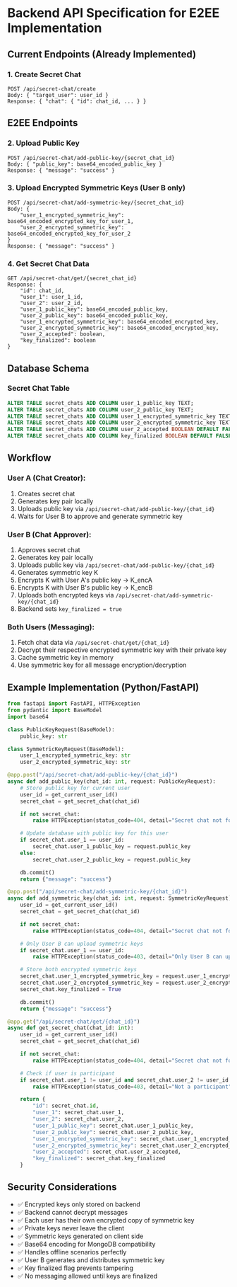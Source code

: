 # Backend API Specification for E2EE Implementation

## Current Endpoints (Already Implemented)

### 1. Create Secret Chat
```
POST /api/secret-chat/create
Body: { "target_user": user_id }
Response: { "chat": { "id": chat_id, ... } }
```

## E2EE Endpoints

### 2. Upload Public Key
```
POST /api/secret-chat/add-public-key/{secret_chat_id}
Body: { "public_key": base64_encoded_public_key }
Response: { "message": "success" }
```

### 3. Upload Encrypted Symmetric Keys (User B only)
```
POST /api/secret-chat/add-symmetric-key/{secret_chat_id}
Body: { 
    "user_1_encrypted_symmetric_key": base64_encoded_encrypted_key_for_user_1,
    "user_2_encrypted_symmetric_key": base64_encoded_encrypted_key_for_user_2
}
Response: { "message": "success" }
```

### 4. Get Secret Chat Data
```
GET /api/secret-chat/get/{secret_chat_id}
Response: { 
    "id": chat_id,
    "user_1": user_1_id,
    "user_2": user_2_id,
    "user_1_public_key": base64_encoded_public_key,
    "user_2_public_key": base64_encoded_public_key,
    "user_1_encrypted_symmetric_key": base64_encoded_encrypted_key,
    "user_2_encrypted_symmetric_key": base64_encoded_encrypted_key,
    "user_2_accepted": boolean,
    "key_finalized": boolean
}
```

## Database Schema

### Secret Chat Table
```sql
ALTER TABLE secret_chats ADD COLUMN user_1_public_key TEXT;
ALTER TABLE secret_chats ADD COLUMN user_2_public_key TEXT;
ALTER TABLE secret_chats ADD COLUMN user_1_encrypted_symmetric_key TEXT;
ALTER TABLE secret_chats ADD COLUMN user_2_encrypted_symmetric_key TEXT;
ALTER TABLE secret_chats ADD COLUMN user_2_accepted BOOLEAN DEFAULT FALSE;
ALTER TABLE secret_chats ADD COLUMN key_finalized BOOLEAN DEFAULT FALSE;
```

## Workflow

### User A (Chat Creator):
1. Creates secret chat
2. Generates key pair locally
3. Uploads public key via `/api/secret-chat/add-public-key/{chat_id}`
4. Waits for User B to approve and generate symmetric key

### User B (Chat Approver):
1. Approves secret chat
2. Generates key pair locally
3. Uploads public key via `/api/secret-chat/add-public-key/{chat_id}`
4. Generates symmetric key K
5. Encrypts K with User A's public key → K_encA
6. Encrypts K with User B's public key → K_encB
7. Uploads both encrypted keys via `/api/secret-chat/add-symmetric-key/{chat_id}`
8. Backend sets `key_finalized = true`

### Both Users (Messaging):
1. Fetch chat data via `/api/secret-chat/get/{chat_id}`
2. Decrypt their respective encrypted symmetric key with their private key
3. Cache symmetric key in memory
4. Use symmetric key for all message encryption/decryption

## Example Implementation (Python/FastAPI)

```python
from fastapi import FastAPI, HTTPException
from pydantic import BaseModel
import base64

class PublicKeyRequest(BaseModel):
    public_key: str

class SymmetricKeyRequest(BaseModel):
    user_1_encrypted_symmetric_key: str
    user_2_encrypted_symmetric_key: str

@app.post("/api/secret-chat/add-public-key/{chat_id}")
async def add_public_key(chat_id: int, request: PublicKeyRequest):
    # Store public key for current user
    user_id = get_current_user_id()
    secret_chat = get_secret_chat(chat_id)

    if not secret_chat:
        raise HTTPException(status_code=404, detail="Secret chat not found")

    # Update database with public key for this user
    if secret_chat.user_1 == user_id:
        secret_chat.user_1_public_key = request.public_key
    else:
        secret_chat.user_2_public_key = request.public_key

    db.commit()
    return {"message": "success"}

@app.post("/api/secret-chat/add-symmetric-key/{chat_id}")
async def add_symmetric_key(chat_id: int, request: SymmetricKeyRequest):
    user_id = get_current_user_id()
    secret_chat = get_secret_chat(chat_id)

    if not secret_chat:
        raise HTTPException(status_code=404, detail="Secret chat not found")

    # Only User B can upload symmetric keys
    if secret_chat.user_1 == user_id:
        raise HTTPException(status_code=403, detail="Only User B can upload symmetric keys")

    # Store both encrypted symmetric keys
    secret_chat.user_1_encrypted_symmetric_key = request.user_1_encrypted_symmetric_key
    secret_chat.user_2_encrypted_symmetric_key = request.user_2_encrypted_symmetric_key
    secret_chat.key_finalized = True

    db.commit()
    return {"message": "success"}

@app.get("/api/secret-chat/get/{chat_id}")
async def get_secret_chat(chat_id: int):
    user_id = get_current_user_id()
    secret_chat = get_secret_chat(chat_id)

    if not secret_chat:
        raise HTTPException(status_code=404, detail="Secret chat not found")

    # Check if user is participant
    if secret_chat.user_1 != user_id and secret_chat.user_2 != user_id:
        raise HTTPException(status_code=403, detail="Not a participant")

    return {
        "id": secret_chat.id,
        "user_1": secret_chat.user_1,
        "user_2": secret_chat.user_2,
        "user_1_public_key": secret_chat.user_1_public_key,
        "user_2_public_key": secret_chat.user_2_public_key,
        "user_1_encrypted_symmetric_key": secret_chat.user_1_encrypted_symmetric_key,
        "user_2_encrypted_symmetric_key": secret_chat.user_2_encrypted_symmetric_key,
        "user_2_accepted": secret_chat.user_2_accepted,
        "key_finalized": secret_chat.key_finalized
    }
```

## Security Considerations

- ✅ Encrypted keys only stored on backend
- ✅ Backend cannot decrypt messages
- ✅ Each user has their own encrypted copy of symmetric key
- ✅ Private keys never leave the client
- ✅ Symmetric keys generated on client side
- ✅ Base64 encoding for MongoDB compatibility
- ✅ Handles offline scenarios perfectly
- ✅ User B generates and distributes symmetric key
- ✅ Key finalized flag prevents tampering
- ✅ No messaging allowed until keys are finalized 